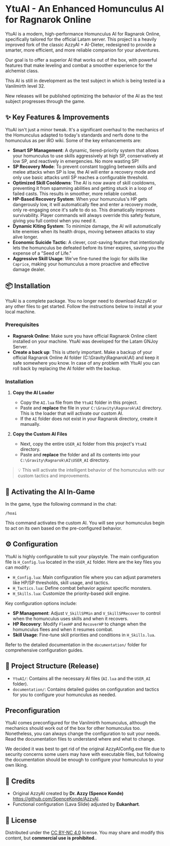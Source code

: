 # YtuAI - An Enhanced Homunculus AI for Ragnarok Online

YtuAI is a modern, high-performance Homunculus AI for Ragnarok Online, specifically tailored for the official Latam server. This project is a heavily improved fork of the classic AzzyAI + AI-Dieter, redesigned to provide a smarter, more efficient, and more reliable companion for your adventures.

Our goal is to offer a superior AI that works out of the box, with powerful features that make leveling and combat a smoother experience for the alchemist class.

This AI is still in development as the test subject in which is being tested ia a Vanilmirth level 32. 

New releases will be published optimizing the behavior of the AI as the test subject progresses through the game.

## ✨ Key Features & Improvements

YtuAI isn't just a minor tweak. It's a significant overhaul to the mechanics of the Homunculus adapted to today's standards and nerfs done to the homunculus as per iRO wiki. Some of the key enhancements are:

-   **Smart SP Management**: A dynamic, tiered-priority system that allows your homunculus to use skills aggressively at high SP, conservatively at low SP, and reactively in emergencies. No more wasting SP!
-   **SP Recovery Mode**: To prevent constant toggling between skills and melee attacks when SP is low, the AI will enter a recovery mode and only use basic attacks until SP reaches a configurable threshold.
-   **Optimized Skill Cooldowns**: The AI is now aware of skill cooldowns, preventing it from spamming abilities and getting stuck in a loop of failed casts. This results in smoother, more reliable combat.
-   **HP-Based Recovery System**: When your homunculus's HP gets dangerously low, it will automatically flee and enter a recovery mode, only re-engaging once it's safe to do so. This dramatically improves survivability. Player commands will always override this safety feature, giving you full control when you need it.
-   **Dynamic Kiting System**: To minimize damage, the AI will automatically kite enemies when its health drops, moving between attacks to stay alive longer.
-   **Economic Suicide Tactic**: A clever, cost-saving feature that intentionally lets the homunculus be defeated before its timer expires, saving you the expense of a "Seed of Life."
-   **Aggressive Skill Usage**: We've fine-tuned the logic for skills like `Caprice`, making your homunculus a more proactive and effective damage dealer.

## 📦 Installation

YtuAI is a complete package. You no longer need to download AzzyAI or any other files to get started. Follow the instructions below to install at your local machine.

### Prerequisites

-   **Ragnarok Online**: Make sure you have official Ragnarok Online client installed on your machine. YtuAI was developed for the Latam GNJoy Server.
-   **Create a back up**: This is utterly important. Make a backup of your official Ragnarok Online AI folder (C:\Gravity\Ragnarok\AI) and keep it safe somewhere you know. In case of any problem with YtuAI you can roll back by replacing the AI folder with the backup.

### Installation

1.  **Copy the AI Loader**
    -   Copy the `AI.lua` file from the `YtuAI` folder in this project.
    -   Paste and **replace** the file in your `C:\Gravity\Ragnarok\AI` directory. This is the loader that will activate our custom AI.
    -   If the `AI` folder does not exist in your Ragnarok directory, create it manually.

2.  **Copy the Custom AI Files**
    -   Next, copy the entire `USER_AI` folder from this project's `YtuAI` directory.
    -   Paste and **replace** the folder and all its contents into your `C:\Gravity\Ragnarok\AI\USER_AI` directory.

> 💡 This will activate the intelligent behavior of the homunculus with our custom tactics and improvements.

## 🧪 Activating the AI In-Game

In the game, type the following command in the chat:

```
/hoai
```

This command activates the custom AI. You will see your homunculus begin to act on its own based on the pre-configured behavior.

## ⚙️ Configuration

YtuAI is highly configurable to suit your playstyle. The main configuration file is `H_Config.lua` located in the `USER_AI` folder. Here are the key files you can modify:

- `H_Config.lua`: Main configuration file where you can adjust parameters like HP/SP thresholds, skill usage, and tactics.
- `H_Tactics.lua`: Define combat behavior against specific monsters.
- `H_Skills.lua`: Customize the priority-based skill engine.

Key configuration options include:

- **SP Management**: Adjust `V_SkillSPMin` and `V_SkillSPRecover` to control when the homunculus uses skills and when it recovers.
- **HP Recovery**: Modify `FleeHP` and `RecoverHP` to change when the homunculus flees and when it resumes combat.
- **Skill Usage**: Fine-tune skill priorities and conditions in `H_Skills.lua`.

Refer to the detailed documentation in the `documentation/` folder for comprehensive configuration guides.

## 📁 Project Structure (Release)

-   `YtuAI/`: Contains all the necessary AI files (`AI.lua` and the `USER_AI` folder).
-   `documentation/`: Contains detailed guides on configuration and tactics for you to configure your homunculus as needed.

## Preconfiguration

YtuAI comes preconfigured for the Vanilmirth homunculus, although the mechanics should work out of the box for other homunculus too. Nonetheless, you can always change the configuration to suit your needs. Read the documentation files to understand where and what to change.

We decided it was best to get rid of the original AzzyAIConfig.exe file due to security concerns some users may have with executable files, but following the documentation should be enough to configure your homunculus to your own liking.

## 🤝 Credits

-   Original AzzyAI created by **Dr. Azzy (Spence Konde)** https://github.com/SpenceKonde/AzzyAI.
-   Functional configuration (Lava Slide) adjusted by **Eukanhart**.

## 📜 License

Distributed under the [CC BY-NC 4.0](https://creativecommons.org/licenses/by-nc/4.0/) license. You may share and modify this content, but **commercial use is prohibited**..
